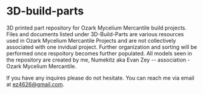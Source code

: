 # 3D-build-parts
3D printed part repository for Ozark Mycelium Mercantile build projects.
Files and documents listed under 3D-Build-Parts are various resources used in Ozark Mycelium Mercantile Projects and are not collectively associated with one invidual project.
Further organization and sorting will be performed once respoitory becomes further populated. 
All models seen in the repository are created by me, Numekitz aka Evan Zey -- association - Ozark Mycelium Mercantile.

If you have any inquires please do not hesitate. You can reach me via email at ez4626@gmail.com.
